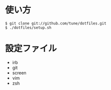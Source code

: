# 使い方

    $ git clone git://github.com/tune/dotfiles.git
    $ ./dotfiles/setup.sh

# 設定ファイル

* irb
* git
* screen
* vim
* zsh

